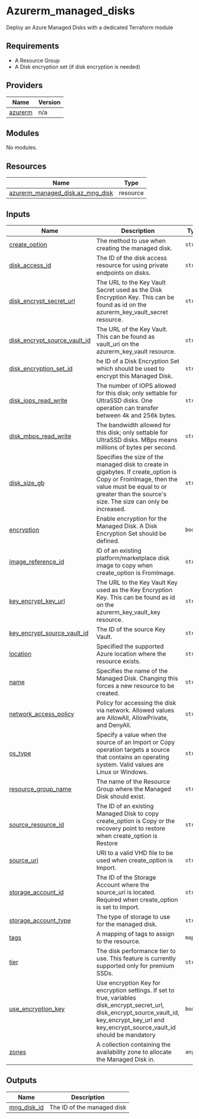 # Azurerm_managed_disks

Deploy an Azure Managed Disks with a dedicated Terraform module

## Requirements

* A Resource Group
* A Disk encryption set (if disk encryption is needed)

## Providers

| Name | Version |
|------|---------|
| <a name="provider_azurerm"></a> [azurerm](#provider\_azurerm) | n/a |

## Modules

No modules.

## Resources

| Name | Type |
|------|------|
| [azurerm_managed_disk.az_mng_disk](https://registry.terraform.io/providers/hashicorp/azurerm/latest/docs/resources/managed_disk) | resource |

## Inputs

| Name | Description | Type | Default | Required |
|------|-------------|------|---------|:--------:|
| <a name="input_create_option"></a> [create\_option](#input\_create\_option) | The method to use when creating the managed disk. | `string` | `"Empty"` | no |
| <a name="input_disk_access_id"></a> [disk\_access\_id](#input\_disk\_access\_id) | The ID of the disk access resource for using private endpoints on disks. | `string` | `null` | no |
| <a name="input_disk_encrypt_secret_url"></a> [disk\_encrypt\_secret\_url](#input\_disk\_encrypt\_secret\_url) | The URL to the Key Vault Secret used as the Disk Encryption Key. This can be found as id on the azurerm\_key\_vault\_secret resource. | `string` | `null` | no |
| <a name="input_disk_encrypt_source_vault_id"></a> [disk\_encrypt\_source\_vault\_id](#input\_disk\_encrypt\_source\_vault\_id) | The URL of the Key Vault. This can be found as vault\_uri on the azurerm\_key\_vault resource. | `string` | `null` | no |
| <a name="input_disk_encryption_set_id"></a> [disk\_encryption\_set\_id](#input\_disk\_encryption\_set\_id) | he ID of a Disk Encryption Set which should be used to encrypt this Managed Disk. | `string` | `null` | no |
| <a name="input_disk_iops_read_write"></a> [disk\_iops\_read\_write](#input\_disk\_iops\_read\_write) | The number of IOPS allowed for this disk; only settable for UltraSSD disks. One operation can transfer between 4k and 256k bytes. | `string` | `null` | no |
| <a name="input_disk_mbps_read_write"></a> [disk\_mbps\_read\_write](#input\_disk\_mbps\_read\_write) | The bandwidth allowed for this disk; only settable for UltraSSD disks. MBps means millions of bytes per second. | `string` | `null` | no |
| <a name="input_disk_size_gb"></a> [disk\_size\_gb](#input\_disk\_size\_gb) | Specifies the size of the managed disk to create in gigabytes. If create\_option is Copy or FromImage, then the value must be equal to or greater than the source's size. The size can only be increased. | `string` | `null` | no |
| <a name="input_encryption"></a> [encryption](#input\_encryption) | Enable encryption for the Managed Disk. A Disk Encryption Set should be defined. | `bool` | `false` | no |
| <a name="input_image_reference_id"></a> [image\_reference\_id](#input\_image\_reference\_id) | ID of an existing platform/marketplace disk image to copy when create\_option is FromImage. | `string` | `null` | no |
| <a name="input_key_encrypt_key_url"></a> [key\_encrypt\_key\_url](#input\_key\_encrypt\_key\_url) | The URL to the Key Vault Key used as the Key Encryption Key. This can be found as id on the azurerm\_key\_vault\_key resource. | `string` | `null` | no |
| <a name="input_key_encrypt_source_vault_id"></a> [key\_encrypt\_source\_vault\_id](#input\_key\_encrypt\_source\_vault\_id) | The ID of the source Key Vault. | `string` | `null` | no |
| <a name="input_location"></a> [location](#input\_location) | Specified the supported Azure location where the resource exists. | `string` | `null` | no |
| <a name="input_name"></a> [name](#input\_name) | Specifies the name of the Managed Disk. Changing this forces a new resource to be created. | `string` | n/a | yes |
| <a name="input_network_access_policy"></a> [network\_access\_policy](#input\_network\_access\_policy) | Policy for accessing the disk via network. Allowed values are AllowAll, AllowPrivate, and DenyAll. | `string` | `null` | no |
| <a name="input_os_type"></a> [os\_type](#input\_os\_type) | Specify a value when the source of an Import or Copy operation targets a source that contains an operating system. Valid values are Linux or Windows. | `string` | `null` | no |
| <a name="input_resource_group_name"></a> [resource\_group\_name](#input\_resource\_group\_name) | The name of the Resource Group where the Managed Disk should exist. | `string` | n/a | yes |
| <a name="input_source_resource_id"></a> [source\_resource\_id](#input\_source\_resource\_id) | The ID of an existing Managed Disk to copy create\_option is Copy or the recovery point to restore when create\_option is Restore | `string` | `null` | no |
| <a name="input_source_uri"></a> [source\_uri](#input\_source\_uri) | URI to a valid VHD file to be used when create\_option is Import. | `string` | `null` | no |
| <a name="input_storage_account_id"></a> [storage\_account\_id](#input\_storage\_account\_id) | The ID of the Storage Account where the source\_uri is located. Required when create\_option is set to Import. | `string` | `null` | no |
| <a name="input_storage_account_type"></a> [storage\_account\_type](#input\_storage\_account\_type) | The type of storage to use for the managed disk. | `string` | `"Standard_LRS"` | no |
| <a name="input_tags"></a> [tags](#input\_tags) | A mapping of tags to assign to the resource. | `map` | `{}` | no |
| <a name="input_tier"></a> [tier](#input\_tier) | The disk performance tier to use. This feature is currently supported only for premium SSDs. | `string` | `null` | no |
| <a name="input_use_encryption_key"></a> [use\_encryption\_key](#input\_use\_encryption\_key) | Use encryption Key for encryption settings. If set to true, variables disk\_encrypt\_secret\_url, disk\_encrypt\_source\_vault\_id, key\_encrypt\_key\_url and key\_encrypt\_source\_vault\_id should be mandatory | `bool` | `false` | no |
| <a name="input_zones"></a> [zones](#input\_zones) | A collection containing the availability zone to allocate the Managed Disk in. | `any` | `null` | no |

## Outputs

| Name | Description |
|------|-------------|
| <a name="output_mng_disk_id"></a> [mng\_disk\_id](#output\_mng\_disk\_id) | The ID of the managed disk |
